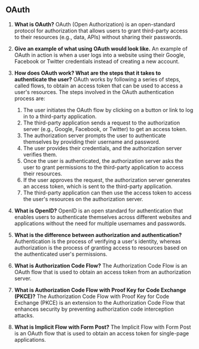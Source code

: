 ## OAuth

1. **What is OAuth?**
   OAuth (Open Authorization) is an open-standard protocol for authorization that allows users to grant third-party access to their resources (e.g., data, APIs) without sharing their passwords. 

2. **Give an example of what using OAuth would look like.**
   An example of OAuth in action is when a user logs into a website using their Google, Facebook or Twitter credentials instead of creating a new account. 

3. **How does OAuth work? What are the steps that it takes to authenticate the user?**
   OAuth works by following a series of steps, called flows, to obtain an access token that can be used to access a user's resources. The steps involved in the OAuth authentication process are:

   1. The user initiates the OAuth flow by clicking on a button or link to log in to a third-party application.
   2. The third-party application sends a request to the authorization server (e.g., Google, Facebook, or Twitter) to get an access token.
   3. The authorization server prompts the user to authenticate themselves by providing their username and password.
   4. The user provides their credentials, and the authorization server verifies them.
   5. Once the user is authenticated, the authorization server asks the user to grant permissions to the third-party application to access their resources.
   6. If the user approves the request, the authorization server generates an access token, which is sent to the third-party application.
   7. The third-party application can then use the access token to access the user's resources on the authorization server.

4. **What is OpenID?**
   OpenID is an open standard for authentication that enables users to authenticate themselves across different websites and applications without the need for multiple usernames and passwords. 

5. **What is the difference between authorization and authentication?**
   Authentication is the process of verifying a user's identity, whereas authorization is the process of granting access to resources based on the authenticated user's permissions.

6. **What is Authorization Code Flow?**
   The Authorization Code Flow is an OAuth flow that is used to obtain an access token from an authorization server. 

7. **What is Authorization Code Flow with Proof Key for Code Exchange (PKCE)?**
   The Authorization Code Flow with Proof Key for Code Exchange (PKCE) is an extension to the Authorization Code Flow that enhances security by preventing authorization code interception attacks.

8. **What is Implicit Flow with Form Post?**
   The Implicit Flow with Form Post is an OAuth flow that is used to obtain an access token for single-page applications.
